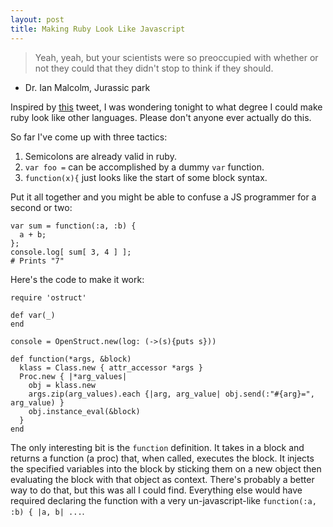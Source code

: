 ```yaml
---
layout: post
title: Making Ruby Look Like Javascript
---
```


> Yeah, yeah, but your scientists were so preoccupied with whether or not they could that they didn't stop to think if they should.
- Dr. Ian Malcolm, Jurassic park

Inspired by [this](https://twitter.com/stevenf/status/730905829977661440) tweet, I was wondering tonight to what degree I could make ruby look like other languages.  Please don't anyone ever actually do this.
<!--break-->

So far I've come up with three tactics:

1. Semicolons are already valid in ruby.
2. `var foo =` can be accomplished by a dummy `var` function.
3. `function(x){` just looks like the start of some block syntax.

Put it all together and you might be able to confuse a JS programmer for a second or two:

```
var sum = function(:a, :b) {
  a + b;
};
console.log[ sum[ 3, 4 ] ];
# Prints "7"
```

Here's the code to make it work:

```
require 'ostruct'

def var(_)
end

console = OpenStruct.new(log: (->(s){puts s}))

def function(*args, &block)
  klass = Class.new { attr_accessor *args }
  Proc.new { |*arg_values|
    obj = klass.new
    args.zip(arg_values).each {|arg, arg_value| obj.send(:"#{arg}=", arg_value) }
    obj.instance_eval(&block)
  }
end
```

The only interesting bit is the `function` definition.  It takes in a block and returns a function (a proc) that, when called, executes the block.  It injects the specified variables into the block by sticking them on a new object then evaluating the block with that object as context.  There's probably a better way to do that, but this was all I could find.  Everything else would have required declaring the function with a very un-javascript-like `function(:a, :b) { |a, b| ...`.

